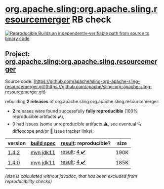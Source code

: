 [org.apache.sling:org.apache.sling.resourcemerger](https://central.sonatype.com/artifact/org.apache.sling/org.apache.sling.resourcemerger/1.4.2/versions) RB check
=======

[![Reproducible Builds](https://reproducible-builds.org/images/logos/rb.svg) an independently-verifiable path from source to binary code](https://reproducible-builds.org/)

## Project: [org.apache.sling:org.apache.sling.resourcemerger](https://central.sonatype.com/artifact/org.apache.sling/org.apache.sling.resourcemerger/1.4.2/versions)

Source code: [https://github.com/apache/sling-org-apache-sling-resourcemerger.git](https://github.com/apache/sling-org-apache-sling-resourcemerger.git)

rebuilding **2 releases** of org.apache.sling:org.apache.sling.resourcemerger:
- **2** releases were found successfully **fully reproducible** (100% reproducible artifacts :heavy_check_mark:),
- 0 had issues (some unreproducible artifacts :warning:, see eventual :mag: diffoscope and/or :memo: issue tracker links):

| version | [build spec](/BUILDSPEC.md) | [result](https://reproducible-builds.org/docs/jvm/): reproducible? | size |
| -- | --------- | ------ | -- |
| [1.4.2](https://central.sonatype.com/artifact/org.apache.sling/org.apache.sling.resourcemerger/1.4.2/pom) | [mvn jdk11](org.apache.sling.resourcemerger-1.4.2.buildspec) | [result](org.apache.sling.resourcemerger-1.4.2.buildinfo): [4 :heavy_check_mark: ](org.apache.sling.resourcemerger-1.4.2.buildcompare) | 190K |
| [1.4.0](https://central.sonatype.com/artifact/org.apache.sling/org.apache.sling.resourcemerger/1.4.0/pom) | [mvn jdk11](org.apache.sling.resourcemerger-1.4.0.buildspec) | [result](org.apache.sling.resourcemerger-1.4.0.buildinfo): [4 :heavy_check_mark: ](org.apache.sling.resourcemerger-1.4.0.buildcompare) | 185K |

<i>(size is calculated without javadoc, that has been excluded from reproducibility checks)</i>
